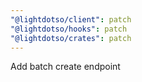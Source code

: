 ```yaml
---
"@lightdotso/client": patch
"@lightdotso/hooks": patch
"@lightdotso/crates": patch
---
```


Add batch create endpoint
